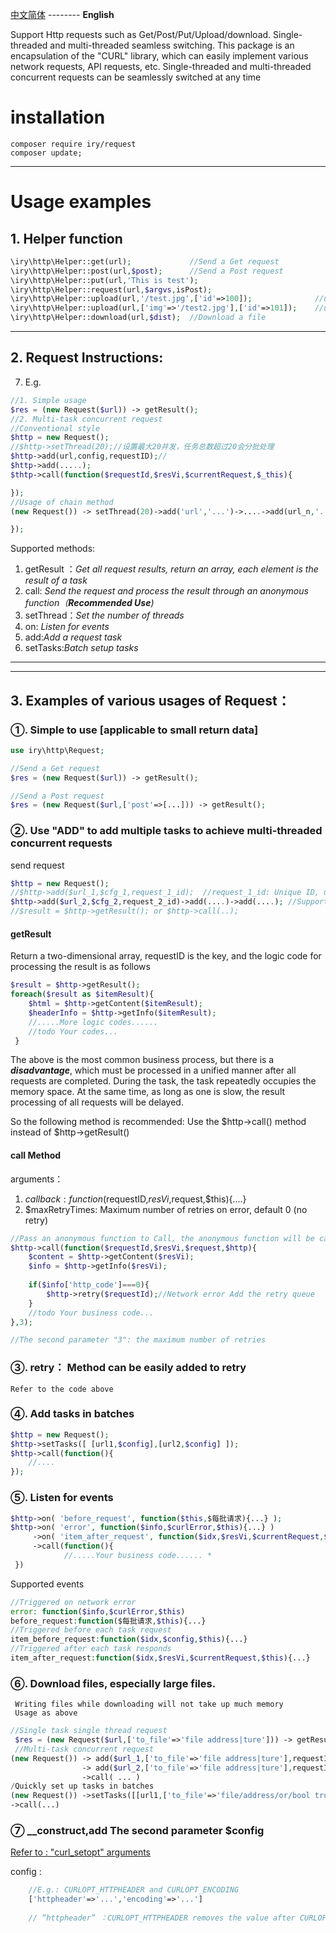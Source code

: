  [中文简体](README.md) --------  **English**

Support Http requests such as Get/Post/Put/Upload/download. 
Single-threaded and multi-threaded seamless switching. 
This package is an encapsulation of the "CURL" library, 
which can easily implement various network requests, API requests, etc. 
Single-threaded and multi-threaded concurrent requests can be seamlessly switched at any time
# installation
```shell
composer require iry/request
composer update;
```
---
# Usage examples
## 1. Helper function
```php
\iry\http\Helper::get(url);             //Send a Get request
\iry\http\Helper::post(url,$post);      //Send a Post request
\iry\http\Helper::put(url,'This is test'); 
\iry\http\Helper::request(url,$argvs,isPost);
\iry\http\Helper::upload(url,'/test.jpg',['id'=>100]);              //upload file=>'test.jpg'
\iry\http\Helper::upload(url,['img'=>'/test2.jpg'],['id'=>101]);    //upload
\iry\http\Helper::download(url,$dist);  //Download a file

```
---
## 2. Request Instructions:
7. E.g.
```php
//1. Simple usage
$res = (new Request($url)) -> getResult();
//2. Multi-task concurrent request
//Conventional style
$http = new Request();
//$http->setThread(20);//设置最大20并发，任务总数超过20会分批处理
$http->add(url,config,requestID);//
$http->add(.....);
$thtp->call(function($requestId,$resVi,$currentRequest,$_this){

});
//Usage of chain method
(new Request()) -> setThread(20)->add('url','...')->....->add(url_n,'....')->call(function(){

});
```
Supported methods:
1. getResult ：_Get all request results, return an array, each element is the result of a task_
2. call: _Send the request and process the result through an anonymous function（**Recommended Use**)_
3. setThread：_Set the number of threads_
4. on: _Listen for events_
5. add:_Add a request task_
6. setTasks:_Batch setup tasks_
---
---

## 3. Examples of various usages of Request：
### ①. Simple to use [applicable to small return data]
```php
use iry\http\Request;

//Send a Get request
$res = (new Request($url)) -> getResult();

//Send a Post request
$res = (new Request($url,['post'=>[...])) -> getResult();
```
### ②. Use "ADD" to add multiple tasks to achieve multi-threaded concurrent requests
send request
```php
$http = new Request();
//$http->add($url_1,$cfg_1,request_1_id);  //request_1_id: Unique ID, used to track the result of each request in multiple requests
$http->add($url_2,$cfg_2,request_2_id)->add(....)->add(....); //Support chain call
//$result = $http->getResult(); or $http->call(..);
```
#### getResult
Return a two-dimensional array, requestID is the key, 
and the logic code for processing the result is as follows
```php
$result = $http->getResult();
foreach($result as $itemResult){
	$html = $http->getContent($itemResult);
 	$headerInfo = $http->getInfo($itemResult);
 	//.....More logic codes......
 	//todo Your codes...
 }
```
The above is the most common business process, but there is a <i><b>disadvantage</b></i>, 
which must be processed in a unified manner after all requests are completed.
During the task, the task repeatedly occupies the memory space. 
At the same time, as long as one is slow, the result processing of all requests will be delayed.

So the following method is recommended: Use the $http->call() method instead of $http->getResult()
#### call Method
arguments：

1. $callback: function($requestID,$resVi,$request,$this){....}
2. $maxRetryTimes: Maximum number of retries on error, default 0 (no retry)

```php
//Pass an anonymous function to Call, the anonymous function will be called after each request is completed
$http->call(function($requestId,$resVi,$request,$http){
    $content = $http->getContent($resVi);
    $info = $http->getInfo($resVi);
    
    if($info['http_code']===0){
        $http->retry($requestId);//Network error Add the retry queue
    }
    //todo Your business code...
},3);

//The second parameter "3": the maximum number of retries
```
### ③. retry： Method can be easily added to retry

    Refer to the code above

### ④. Add tasks in batches
```php
$http = new Request();
$http->setTasks([ [url1,$config],[url2,$config] ]);
$http->call(function(){
    //....
});
```

### ⑤. Listen for events
```php
$http->on( 'before_request', function($this,$每批请求){...} );
$http->on( 'error', function($info,$curlError,$this){...} )
     ->on( 'item_after_request', function($idx,$resVi,$currentRequest,$this){...} )
	 ->call(function(){
 			//.....Your business code...... *
 })
```
Supported events
```php
//Triggered on network error
error: function($info,$curlError,$this)
before_request:function($每批请求,$this){...}
//Triggered before each task request
item_before_request:function($idx,$config,$this){...}
//Triggered after each task responds
item_after_request:function($idx,$resVi,$currentRequest,$this){...}
```
### ⑥. Download files, especially large files.
     Writing files while downloading will not take up much memory
     Usage as above
```php
//Single task single thread request
 $res = (new Request($url,['to_file'=>'file address|ture'])) -> getResult();
 //Multi-task concurrent request
(new Request()) -> add($url_1,['to_file'=>'file address|ture'],requestID_1)
                -> add($url_2,['to_file'=>'file address|ture'],requestID_2)
                ->call( ... )
/Quickly set up tasks in batches
(new Request()) ->setTasks([[url1,['to_file'=>'file/address/or/bool true'],'....']])
->call(...)
```
### ⑦ __construct,add The second parameter $config
[Refer to : "curl_setopt" arguments](https://www.php.net/manual/zh/function.curl-setopt.php)

config :
```php
    //E.g.: CURLOPT_HTTPHEADER and CURLOPT_ENCODING    
    ['httpheader'=>'...','encoding'=>'...']
    
    // “httpheader” ：CURLOPT_HTTPHEADER removes the value after CURLOPT_, and is not case sensitive。
```
